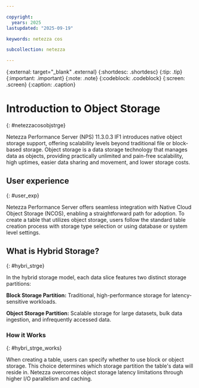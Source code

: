 ```yaml
---

copyright:
  years: 2025
lastupdated: "2025-09-19"

keywords: netezza cos

subcollection: netezza

---
```


{:external: target="_blank" .external}
{:shortdesc: .shortdesc}
{:tip: .tip}
{:important: .important}
{:note: .note}
{:codeblock: .codeblock}
{:screen: .screen}
{:caption: .caption}

# Introduction to Object Storage
{: #netezzacosobjstrge}

Netezza Performance Server (NPS) 11.3.0.3 IF1 introduces native object storage support, offering scalability levels beyond traditional file or block-based storage. Object storage is a data storage technology that manages data as objects, providing practically unlimited and pain-free scalability, high uptimes, easier data sharing and movement, and lower storage costs.

## User experience
{: #user_exp}

Netezza Performance Server offers seamless integration with Native Cloud Object Storage (NCOS), enabling a straightforward path for adoption. To create a table that utilizes object storage, users follow the standard table creation process with storage type selection or using database or system level settings.

## What is Hybrid Storage?
{: #hybri_strge}

In the hybrid storage model, each data slice features two distinct storage partitions:

**Block Storage Partition:** Traditional, high-performance storage for latency-sensitive workloads.

**Object Storage Partition:** Scalable storage for large datasets, bulk data ingestion, and infrequently accessed data.

### How it Works
{: #hybri_strge_works}

When creating a table, users can specify whether to use block or object storage. This choice determines which storage partition the table's data will reside in. Netezza overcomes object storage latency limitations through higher I/O parallelism and caching.
